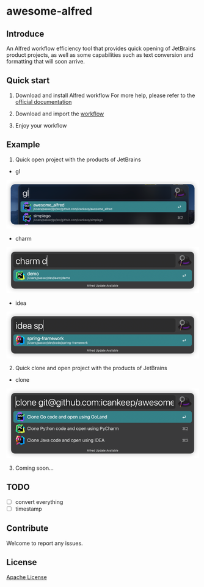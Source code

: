 # awesome-alfred
## Introduce
An Alfred workflow efficiency tool that provides quick opening of JetBrains product projects, 
as well as some capabilities such as text conversion and formatting that will soon arrive.

## Quick start

1. Download and install Alfred workflow
For more help, please refer to the [official documentation](https://www.alfredapp.com/help/getting-started/)

2. Download and import the [workflow](https://github.com/icankeep/awesome_alfred/releases)

3. Enjoy your workflow

## Example
1. Quick open project with the products of JetBrains
- gl

![](doc/imgs/gl.png)

- charm

![](doc/imgs/charm.png)

- idea

![](doc/imgs/idea.png)

2. Quick clone and open project with the products of JetBrains
- clone

![img.png](doc/imgs/clone.png)

3. Coming soon...

## TODO
- [ ] convert everything
- [ ] timestamp

## Contribute

Welcome to report any issues.

## License
[Apache License](https://github.com/icankeep/awesome_alfred/blob/main/LICENSE)
